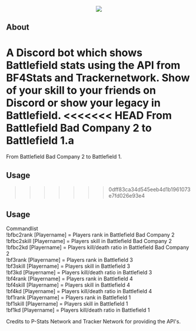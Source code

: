 <div align="center">
  <p>
    <a href="https://battlefieldbot.rubenelshof.nl"><img src="http://battlefieldbot.rubenelshof.nl/images/logo.png"/></a>
  </p>
</div>

## About
A Discord bot which shows Battlefield stats using the API from BF4Stats and Trackernetwork.
Show of your skill to your friends on Discord or show your legacy in Battlefield.
<<<<<<< HEAD
From Battlefield Bad Company 2 to Battlefield 1.a
=======
From Battlefield Bad Company 2 to Battlefield 1.

## Usage
>>>>>>> 0dff83ca34d545eeb4d1b1961073e7fd026e93e4

## Usage
Commandlist<br />
!bfbc2rank [Playername] = Players rank in Battlefield Bad Company 2<br />
!bfbc2skill [Playername] = Players skill in Battlefield Bad Company 2<br />
!bfbc2kd [Playername] = Players kill/death ratio in Battlefield Bad Company 2<br />
!bf3rank [Playername] = Players rank in Battlefield 3<br />
!bf3skill [Playername] = Players skill in Battlefield 3<br />
!bf3kd [Playername] = Players kill/death ratio in Battlefield 3<br />
!bf4rank [Playername] = Players rank in Battlefield 4<br />
!bf4skill [Playername] = Players skill in Battlefield 4<br />
!bf4kd [Playername] = Players kill/death ratio in Battlefield 4<br />
!bf1rank [Playername] = Players rank in Battlefield 1<br />
!bf1skill [Playername] = Players skill in Battlefield 1<br />
!bf1kd [Playername] = Players kill/death ratio in Battlefield 1<br />

Credits to P-Stats Network and Tracker Network for providing the API's.
